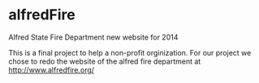 alfredFire
==========

Alfred State Fire Department new website for 2014

This is a final project to help a non-profit orginization. For our project we chose to redo the website of the alfred fire department at http://www.alfredfire.org/
